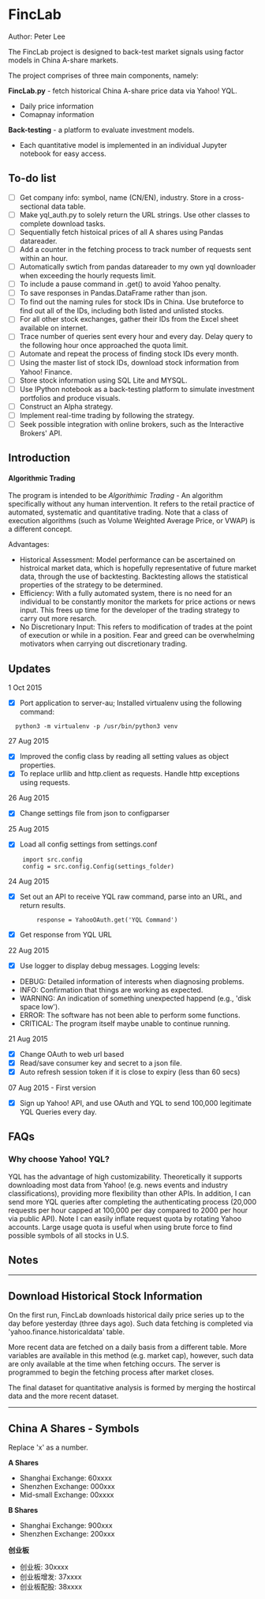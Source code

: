 FincLab
=======

Author: Peter Lee

The FincLab project is designed to back-test market signals using factor models in China A-share markets.

The project comprises of three main components, namely:

**FincLab.py** - fetch historical China A-share price data via Yahoo! YQL.
 - Daily price information
 - Comapnay information

**Back-testing** - a platform to evaluate investment models.
 - Each quantitative model is implemented in an individual Jupyter notebook for easy access.

## To-do list
- [ ] Get company info: symbol, name (CN/EN), industry. Store in a cross-sectional data table.
- [ ] Make yql_auth.py to solely return the URL strings. Use other classes to complete download tasks.
- [ ] Sequentially fetch histoical prices of all A shares using Pandas datareader.
- [ ] Add a counter in the fetching process to track number of requests sent within an hour.
- [ ] Automatically swtich from pandas datareader to my own yql downloader when exceeding the hourly requests limit.
- [ ] To include a pause command in .get() to avoid Yahoo penalty.
- [ ] To save responses in Pandas.DataFrame rather than json.
- [ ] To find out the naming rules for stock IDs in China. Use bruteforce to find out all of the IDs, including both listed and unlisted stocks.
- [ ] For all other stock exchanges, gather their IDs from the Excel sheet available on internet.
- [ ] Trace number of queries sent every hour and every day. Delay query to the following hour once approached the quota limit.
- [ ] Automate and repeat the process of finding stock IDs every month.
- [ ] Using the master list of stock IDs, download stock information from Yahoo! Finance.
- [ ] Store stock information using SQL Lite and MYSQL.
- [ ] Use IPython notebook as a back-testing platform to simulate investment portfolios and produce visuals.
- [ ] Construct an Alpha strategy.
- [ ] Implement real-time trading by following the strategy.
- [ ] Seek possible integration with online brokers, such as the Interactive Brokers' API.

## Introduction

#### Algorithmic Trading

The program is intended to be *Algorithimic Trading* - An algorithm specifically without any human intervention. It refers to the retail practice of automated, systematic and quantitative trading. Note that a class of execution algorithms (such as Volume Weighted Average Price, or VWAP) is a different concept.

Advantages:
 - Historical Assessment: Model performance can be ascertained on histroical market data, which is hopefully representative of future market data, through the use of backtesting. Backtesting allows the statistical properties of the strategy to be determined.
 - Efficiency: With a fully automated system, there is no need for an individual to be constantly monitor the markets for price actions or news input. This frees up time for the developer of the trading strategy to carry out more resarch.
 - No Discretionary Input: This refers to modification of trades at the point of execution or while in a position. Fear and greed can be overwhelming motivators when carrying out discretionary trading.

## Updates
1 Oct 2015
- [X] Port application to server-au; Installed virtualenv using the following
  command:
```
  python3 -m virtualenv -p /usr/bin/python3 venv
```

27 Aug 2015
- [X] Improved the config class by reading all setting values as object properties.
- [X] To replace urllib and http.client as requests. Handle http exceptions using requests.

26 Aug 2015
- [X] Change settings file from json to configparser

25 Aug 2015
- [X] Load all config settings from settings.conf
```
    import src.config
    config = src.config.Config(settings_folder)
```

24 Aug 2015
- [X] Set out an API to receive YQL raw command, parse into an URL, and return results.
```
        response = YahooOAuth.get('YQL Command')
```
        
- [X] Get response from YQL URL

22 Aug 2015
- [X] Use logger to display debug messages. Logging levels:
 - DEBUG: Detailed information of interests when diagnosing problems.
 - INFO: Confirmation that things are working as expected.
 - WARNING: An indication of something unexpected happend (e.g., 'disk space low').
 - ERROR: The software has not been able to perform some functions.
 - CRITICAL: The program itself maybe unable to continue running.

21 Aug 2015
- [X] Change OAuth to web url based
- [X] Read/save consumer key and secret to a json file.
- [X] Auto refresh session token if it is close to expiry (less than 60 secs)

07 Aug 2015 - First version
- [X] Sign up Yahoo! API, and use OAuth and YQL to send 100,000 legitimate YQL Queries every day.

## FAQs

### Why choose Yahoo! YQL?
YQL has the advantage of high customizability. Theoretically it supports downloading most data from Yahoo! (e.g. news events and industry classifications), providing more flexibility than other APIs.
In addition, I can send more YQL queries after completing the authenticating process (20,000 requests per hour capped at 100,000 per day compared to 2000 per hour via public API). Note I can easily inflate request quota by rotating Yahoo accounts. Large usage quota is useful when using brute force to find possible symbols of all stocks in U.S.


## Notes
-------------------------------------
Download Historical Stock Information
-------------------------------------
On the first run, FincLab downloads historical daily price series up to the day before yesterday (three days ago). Such data fetching is completed via 'yahoo.finance.historicaldata' table.

More recent data are fetched on a daily basis from a different table. More variables are available in this method (e.g. market cap), however, such data are only available at the time when fetching occurs. The server is programmed to begin the fetching process after market closes.

The final dataset for quantitative analysis is formed by merging the hostircal data and the more recent dataset.

------------------------
China A Shares - Symbols
------------------------
Replace 'x' as a number.

**A Shares**
- Shanghai Exchange: 60xxxx
- Shenzhen Exchange: 000xxx
- Mid-small Exchange: 00xxxx

**B Shares**
- Shanghai Exchange: 900xxx
- Shenzhen Exchange: 200xxx

**创业板**
- 创业板: 30xxxx
- 创业板增发: 37xxxx
- 创业板配股: 38xxxx
